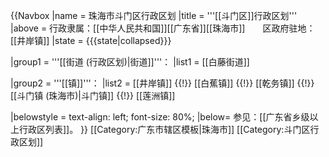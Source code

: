 {{Navbox
|name = 珠海市斗门区行政区划
|title = '''[[斗门区]]行政区划'''
|above = 行政隶属：[[中华人民共和国]][[广东省]][[珠海市]]　　区政府驻地：[[井岸镇]]
|state = {{{state<includeonly>|collapsed</includeonly>}}}

|group1 = '''[[街道 (行政区划)|街道]]'''：
|list1 = [[白藤街道]]

|group2 = '''[[镇]]'''：
|list2 = [[井岸镇]] {{!}} [[白蕉镇]] {{!}} [[乾务镇]] {{!}} [[斗门镇 (珠海市)|斗门镇]] {{!}} [[莲洲镇]]

|belowstyle = text-align: left; font-size: 80%;
|below= 参见：[[广东省乡级以上行政区列表]]。
}}<noinclude> 
[[Category:广东市辖区模板|珠海市]]
[[Category:斗门区行政区划]]
</noinclude>